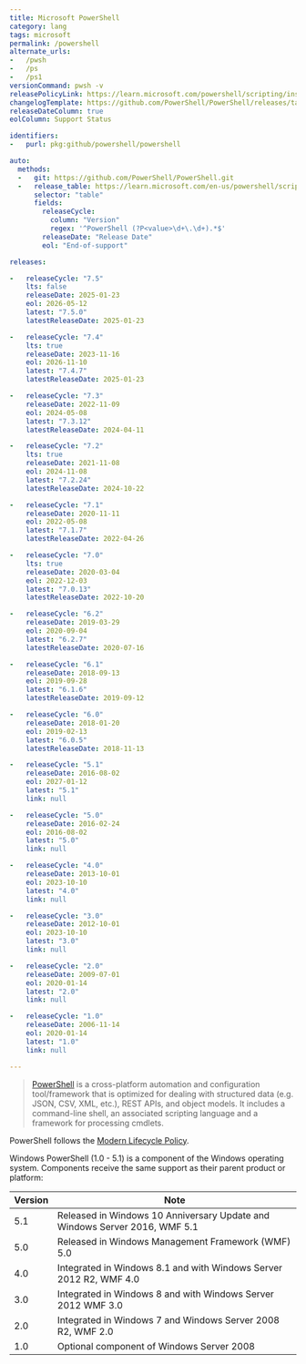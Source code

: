 ```yaml
---
title: Microsoft PowerShell
category: lang
tags: microsoft
permalink: /powershell
alternate_urls:
-   /pwsh
-   /ps
-   /ps1
versionCommand: pwsh -v
releasePolicyLink: https://learn.microsoft.com/powershell/scripting/install/powershell-support-lifecycle
changelogTemplate: https://github.com/PowerShell/PowerShell/releases/tag/v__LATEST__
releaseDateColumn: true
eolColumn: Support Status

identifiers:
-   purl: pkg:github/powershell/powershell

auto:
  methods:
  -   git: https://github.com/PowerShell/PowerShell.git
  -   release_table: https://learn.microsoft.com/en-us/powershell/scripting/install/powershell-support-lifecycle
      selector: "table"
      fields:
        releaseCycle:
          column: "Version"
          regex: '^PowerShell (?P<value>\d+\.\d+).*$'
        releaseDate: "Release Date"
        eol: "End-of-support"

releases:

-   releaseCycle: "7.5"
    lts: false
    releaseDate: 2025-01-23
    eol: 2026-05-12
    latest: "7.5.0"
    latestReleaseDate: 2025-01-23

-   releaseCycle: "7.4"
    lts: true
    releaseDate: 2023-11-16
    eol: 2026-11-10
    latest: "7.4.7"
    latestReleaseDate: 2025-01-23

-   releaseCycle: "7.3"
    releaseDate: 2022-11-09
    eol: 2024-05-08
    latest: "7.3.12"
    latestReleaseDate: 2024-04-11

-   releaseCycle: "7.2"
    lts: true
    releaseDate: 2021-11-08
    eol: 2024-11-08
    latest: "7.2.24"
    latestReleaseDate: 2024-10-22

-   releaseCycle: "7.1"
    releaseDate: 2020-11-11
    eol: 2022-05-08
    latest: "7.1.7"
    latestReleaseDate: 2022-04-26

-   releaseCycle: "7.0"
    lts: true
    releaseDate: 2020-03-04
    eol: 2022-12-03
    latest: "7.0.13"
    latestReleaseDate: 2022-10-20

-   releaseCycle: "6.2"
    releaseDate: 2019-03-29
    eol: 2020-09-04
    latest: "6.2.7"
    latestReleaseDate: 2020-07-16

-   releaseCycle: "6.1"
    releaseDate: 2018-09-13
    eol: 2019-09-28
    latest: "6.1.6"
    latestReleaseDate: 2019-09-12

-   releaseCycle: "6.0"
    releaseDate: 2018-01-20
    eol: 2019-02-13
    latest: "6.0.5"
    latestReleaseDate: 2018-11-13

-   releaseCycle: "5.1"
    releaseDate: 2016-08-02
    eol: 2027-01-12
    latest: "5.1"
    link: null

-   releaseCycle: "5.0"
    releaseDate: 2016-02-24
    eol: 2016-08-02
    latest: "5.0"
    link: null

-   releaseCycle: "4.0"
    releaseDate: 2013-10-01
    eol: 2023-10-10
    latest: "4.0"
    link: null

-   releaseCycle: "3.0"
    releaseDate: 2012-10-01
    eol: 2023-10-10
    latest: "3.0"
    link: null

-   releaseCycle: "2.0"
    releaseDate: 2009-07-01
    eol: 2020-01-14
    latest: "2.0"
    link: null

-   releaseCycle: "1.0"
    releaseDate: 2006-11-14
    eol: 2020-01-14
    latest: "1.0"
    link: null

---
```


> [PowerShell](https://aka.ms/powershell)  is a cross-platform automation and configuration
> tool/framework that is optimized for dealing with structured data (e.g. JSON, CSV, XML, etc.),
> REST APIs, and object models. It includes a command-line shell, an associated scripting language
> and a framework for processing cmdlets.

PowerShell follows the [Modern Lifecycle Policy](https://learn.microsoft.com/powershell/scripting/install/PowerShell-Support-Lifecycle).

Windows PowerShell (1.0 - 5.1) is a component of the Windows operating system. Components receive
the same support as their parent product or platform:

| Version   | Note                                                                       |
|-----------|----------------------------------------------------------------------------|
| 5.1       | Released in Windows 10 Anniversary Update and Windows Server 2016, WMF 5.1 |
| 5.0       | Released in Windows Management Framework (WMF) 5.0                         |
| 4.0       | Integrated in Windows 8.1 and with Windows Server 2012 R2, WMF 4.0         |
| 3.0       | Integrated in Windows 8 and with Windows Server 2012 WMF 3.0               |
| 2.0       | Integrated in Windows 7 and Windows Server 2008 R2, WMF 2.0                |
| 1.0       | Optional component of Windows Server 2008                                  |

